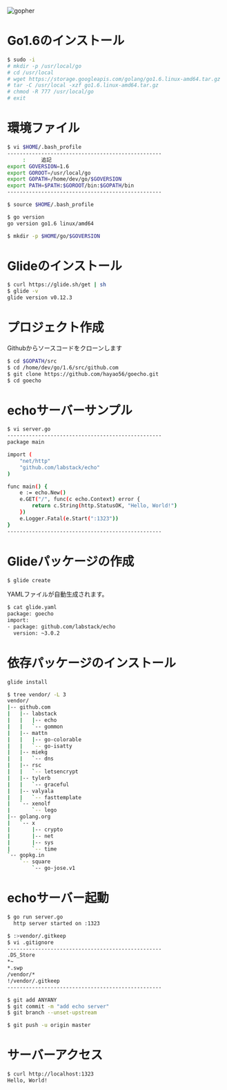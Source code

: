 ![gopher](http://golang-jp.org/doc/gopher/talks.png)


# Go1.6のインストール

```bash
$ sudo -i
# mkdir -p /usr/local/go
# cd /usr/local
# wget https://storage.googleapis.com/golang/go1.6.linux-amd64.tar.gz
# tar -C /usr/local -xzf go1.6.linux-amd64.tar.gz
# chmod -R 777 /usr/local/go
# exit
```
# 環境ファイル


```bash
$ vi $HOME/.bash_profile
--------------------------------------------------
     :     追記
export GOVERSION=1.6
export GOROOT=/usr/local/go
export GOPATH=/home/dev/go/$GOVERSION
export PATH=$PATH:$GOROOT/bin:$GOPATH/bin
--------------------------------------------------
```

```bash
$ source $HOME/.bash_profile
```

```bash
$ go version
go version go1.6 linux/amd64

$ mkdir -p $HOME/go/$GOVERSION
```

# Glideのインストール

```bash
$ curl https://glide.sh/get | sh
$ glide -v
glide version v0.12.3
```

# プロジェクト作成

Githubからソースコードをクローンします

```bash
$ cd $GOPATH/src
$ cd /home/dev/go/1.6/src/github.com
$ git clone https://github.com/hayao56/goecho.git
$ cd goecho
```

# echoサーバーサンプル

```bash
$ vi server.go
--------------------------------------------------
package main

import (
	"net/http"
	"github.com/labstack/echo"
)

func main() {
	e := echo.New()
	e.GET("/", func(c echo.Context) error {
		return c.String(http.StatusOK, "Hello, World!")
	})
	e.Logger.Fatal(e.Start(":1323"))
}
--------------------------------------------------
```

# Glideパッケージの作成

```bash
$ glide create
```

YAMLファイルが自動生成されます。

```bash
$ cat glide.yaml
package: goecho
import:
- package: github.com/labstack/echo
  version: ~3.0.2
```

# 依存パッケージのインストール

```bash
glide install
```

```bash
$ tree vendor/ -L 3
vendor/
|-- github.com
|   |-- labstack
|   |   |-- echo
|   |   `-- gommon
|   |-- mattn
|   |   |-- go-colorable
|   |   `-- go-isatty
|   |-- miekg
|   |   `-- dns
|   |-- rsc
|   |   `-- letsencrypt
|   |-- tylerb
|   |   `-- graceful
|   |-- valyala
|   |   `-- fasttemplate
|   `-- xenolf
|       `-- lego
|-- golang.org
|   `-- x
|       |-- crypto
|       |-- net
|       |-- sys
|       `-- time
`-- gopkg.in
    `-- square
        `-- go-jose.v1
```


# echoサーバー起動

```bash
$ go run server.go
  http server started on :1323
```

```bash
$ :>vendor/.gitkeep
$ vi .gitignore
--------------------------------------------------
.DS_Store
*~
*.swp
/vendor/*
!/vendor/.gitkeep
--------------------------------------------------

$ git add ANYANY
$ git commit -m "add echo server"
$ git branch --unset-upstream

$ git push -u origin master
```

# サーバーアクセス

```bash
$ curl http://localhost:1323
Hello, World!

```

